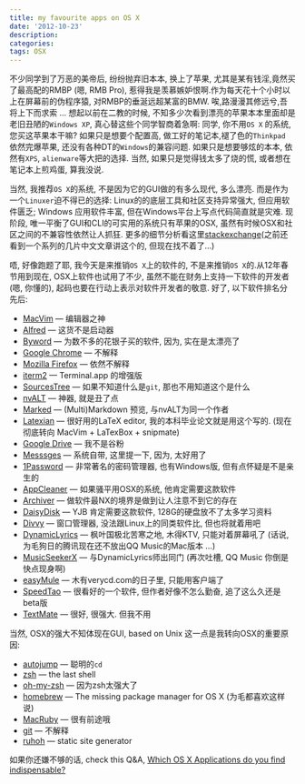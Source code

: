 ```yaml
---
title: my favourite apps on OS X
date: '2012-10-23'
description:
categories:
tags: OSX
---
```


不少同学到了万恶的美帝后, 纷纷抛弃旧本本, 换上了苹果, 尤其是某有钱淫,竟然买了最高配的RMBP (嗯, RMB Pro), 惹得我是羡慕嫉妒恨啊.作为每天花十个小时以上在屏幕前的伪程序猿, 对RMBP的垂涎远超某富的BMW. 唉,路漫漫其修远兮,吾将上下而求索 ... 想起以前在二教的时候, 不知多少次看到漂亮的苹果本本里面却是老旧丑陋的`Windows XP`, 真心替这些个同学智商着急啊: 同学, 你不用`OS X` 的系统, 您买这苹果本干嘛? 如果只是想要个配置高, 做工好的笔记本,褪了色的`Thinkpad` 依然完爆苹果, 还没有各种DT的`Windows`的兼容问题. 如果只是想要够炫的本本, 依然有`XPS`, `alienware`等大把的选择. 当然, 如果只是觉得钱太多了烧的慌, 或者想在笔记本上煎鸡蛋, 算我没说.

当然, 我推荐`OS X`的系统, 不是因为它的GUI做的有多么现代, 多么漂亮. 而是作为一个`Linuxer`迫不得已的选择: Linux的的底层工具和社区支持异常强大, 但应用软件匮乏; Windows 应用软件丰富, 但在Windows平台上写点代码简直就是灾难. 现阶段, 唯一平衡了GUI和CLI的可实用的系统只有苹果的OSX, 虽然有时候OSX和社区之间的不兼容性依然让人抓狂. 更多的细节分析看这里[stackexchange][](之前还看到一个系列的几片中文文章讲这个的, 但现在找不着了...)

[stackexchange]: http://programmers.stackexchange.com/questions/51670/why-do-programmers-use-or-recommend-mac-os-x "Why do programmers use or recommend Mac OS X?"

唔, 好像跑题了耶, 我今天是来推销`OS X`上的软件的, 不是来推销`OS X`的.从12年春节用到现在, OSX上软件也试用了不少, 虽然不能在财务上支持一下软件的开发者(嗯, 你懂的), 起码也要在行动上表示对软件开发者的敬意. 好了,  以下软件排名分先后:

* [MacVim](http://code.google.com/p/macvim/) — 编辑器之神
* [Alfred](http://www.alfredapp.com/) — 这货不是启动器
* [Byword](http://bywordapp.com/) — 为数不多的花银子买的软件, 因为, 实在是太漂亮了
* [Google Chrome](http://www.google.com/chrome) — 不解释
* [Mozilla Firefox](http://www.mozilla.org/en-US/firefox) — 依然不解释
* [iterm2](http://www.iterm2.com) — Terminal.app 的增强版
* [SourcesTree](http://www.sourcetreeapp.com/) — 如果不知道什么是`git`, 那也不用知道这个是什么
* [nvALT](http://brettterpstra.com/project/nvalt/) — 神器, 就是丑了点
* [Marked](http://markedapp.com/) — (Multi)Markdown 预览, 与nvALT为同一个作者
* [Latexian](http://tacosw.com/latexian/) — 很好用的LaTeX editor, 我的本科毕业论文就是用这个写的. (现在彻底转向 MacVim + LaTexBox + snipmate)
* [Google Drive](http://drive.google.com) — 我不是谷粉
* [Messsges](http://en.wikipedia.org/wiki/Messages_(application)) — 系统自带, 这里提一下, 因为, 太好用了
* [1Password](https://agilebits.com/onepassword) — 非常著名的密码管理器, 也有Windows版, 但有点怀疑是不是亲生的
* [AppCleaner](http://www.freemacsoft.net/appcleaner/) — 如果骚平用OSX的系统, 他肯定需要这款软件
* [Archiver](http://archiverapp.com/) — 做软件最NX的境界是做到让人注意不到它的存在
* [DaisyDisk](http://www.daisydiskapp.com/) — YJB 肯定需要这款软件, 128G的硬盘放不了太多学习资料
* [Divvy](http://mizage.com/divvy/) — 窗口管理器, 没法跟Linux上的同类软件比, 但也将就着用吧
* [DynamicLyrics](http://martianz.cn/dynamiclyrics/) — 枫叶国极北苦寒之地, 木得KTV, 只能对着屏幕吼了 (话说, 为毛狗日的腾讯现在还不放出QQ Music的Mac版本 ...)
* [MusicSeekerX](http://blog.4321.la/article/2011-08-28-musicseekerx) — 与DynamicLyrics师出同门 (再次吐槽, QQ Music 你倒是快点现身啊)
* [easyMule](http://www.verycd.com/groups/mac/540074.topic) — 木有verycd.com的日子里, 只能用客户端了
* [SpeedTao](http://www.speedtao.net/) — 很看好的一个软件, 但作者好像不怎么勤奋, 追了这么久还是beta版
* [TextMate](http://macromates.com/) — 很好, 很强大. 但我不用

当然, OSX的强大不知体现在GUI, based on Unix 这一点是我转向OSX的重要原因:

* [autojump](https://github.com/joelthelion/autojump) — 聪明的`cd`
* [zsh](http://www.zsh.org/) — the last shell
* [oh-my-zsh](https://github.com/robbyrussell/oh-my-zsh) — 因为zsh太强大了
* [homebrew](http://mxcl.github.com/homebrew/) — The missing package manager for OS X (为毛都喜欢这样说)
* [MacRuby](http://macruby.org) — 很有前途哦
* [git](http://git-scm.com/) — 不解释
* [ruhoh](http://ruhoh.com/) — static site generator

如果你还嫌不够的话, check this Q&A, [Which OS X Applications do you find indispensable?](http://apple.stackexchange.com/questions/82/which-os-x-applications-do-you-find-indispensable)
